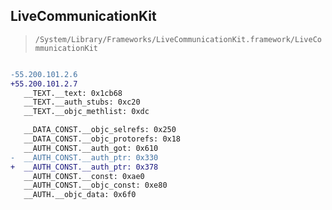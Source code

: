 ## LiveCommunicationKit

> `/System/Library/Frameworks/LiveCommunicationKit.framework/LiveCommunicationKit`

```diff

-55.200.101.2.6
+55.200.101.2.7
   __TEXT.__text: 0x1cb68
   __TEXT.__auth_stubs: 0xc20
   __TEXT.__objc_methlist: 0xdc

   __DATA_CONST.__objc_selrefs: 0x250
   __DATA_CONST.__objc_protorefs: 0x18
   __AUTH_CONST.__auth_got: 0x610
-  __AUTH_CONST.__auth_ptr: 0x330
+  __AUTH_CONST.__auth_ptr: 0x378
   __AUTH_CONST.__const: 0xae0
   __AUTH_CONST.__objc_const: 0xe80
   __AUTH.__objc_data: 0x6f0

```
